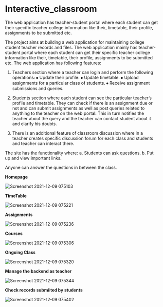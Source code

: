 # Interactive_classroom
The web application has teacher-student portal where each student can get their specific teacher college information like their, timetable, their profile, assignments to be submitted etc. 

The project aims at building a web application for maintaining college student teacher records and files. The web application mainly has teacher-student portal where each student can get their specific teacher college information like their, timetable, their profile, assignments to be submitted etc. The web application has following features: 

1. Teachers section where a teacher can login and perform the following operations:
⦁	Update their profile.
⦁	Update timetable.
⦁	Upload assignments for a particular class of students. 
⦁	Receive assignment submissions and queries.

2. Students section where each student can see the particular teacher’s profile and timetable. They can check if there is an assignment due or not and can submit assignments as well as post queries related to anything to the teacher on the web portal. This in turn notifies the teacher about the query and the teacher can contact student about it and clarify his doubts.

3. There is an additional feature of classroom discussion where in a teacher creates specific discussion forum for each class and students and teacher can interact there.

The site has the functionality where:
a. Students can ask questions.
b. Put up and view important links. 

Anyone can answer the questions in between the class.

**Homepage**

![Screenshot 2021-12-09 075103](https://user-images.githubusercontent.com/95467726/145322931-d5f699a5-124a-45f1-8842-c0e25f06ef7f.png)

**TimeTable**

![Screenshot 2021-12-09 075221](https://user-images.githubusercontent.com/95467726/145323021-b1c76e22-137d-45cc-9e80-5268a1e85555.png)

**Assignments** 

![Screenshot 2021-12-09 075236](https://user-images.githubusercontent.com/95467726/145323041-6a7e36a2-ae68-4d4c-b446-18a7d4584bd7.png)

**Courses**

![Screenshot 2021-12-09 075306](https://user-images.githubusercontent.com/95467726/145323085-3dd48dd0-d81a-494d-b960-123a22e1c723.png)

**Ongoing Class** 

![Screenshot 2021-12-09 075320](https://user-images.githubusercontent.com/95467726/145323112-f3c847ed-e049-4185-a203-82f71dfb8feb.png)

**Manage the backend as teacher**

![Screenshot 2021-12-09 075344](https://user-images.githubusercontent.com/95467726/145323149-e579d90b-adad-4b77-98b4-48e10d3c0361.png)

**Check records submiited by students**

![Screenshot 2021-12-09 075402](https://user-images.githubusercontent.com/95467726/145323156-c23c70e5-acb1-497a-bc51-a5953190ccef.png)


